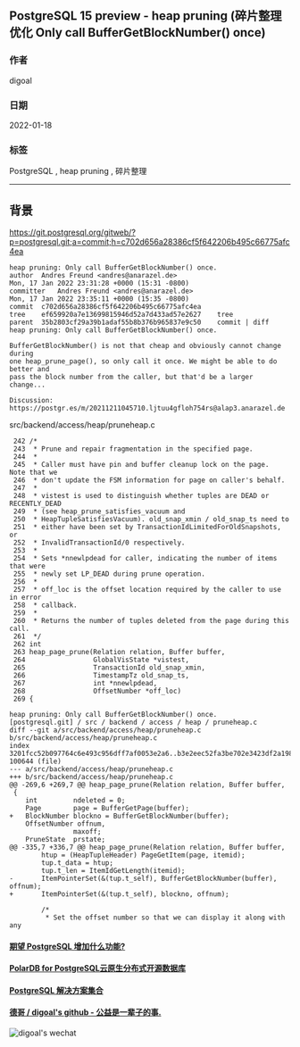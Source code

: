 ## PostgreSQL 15 preview - heap pruning (碎片整理优化 Only call BufferGetBlockNumber() once)  
                     
### 作者                 
digoal                              
                               
### 日期                          
2022-01-18                       
                       
### 标签          
PostgreSQL , heap pruning , 碎片整理         
                             
----                               
                          
## 背景   
  
https://git.postgresql.org/gitweb/?p=postgresql.git;a=commit;h=c702d656a28386cf5f642206b495c66775afc4ea  
  
```  
heap pruning: Only call BufferGetBlockNumber() once.  
author	Andres Freund <andres@anarazel.de>	  
Mon, 17 Jan 2022 23:31:28 +0000 (15:31 -0800)  
committer	Andres Freund <andres@anarazel.de>	  
Mon, 17 Jan 2022 23:35:11 +0000 (15:35 -0800)  
commit	c702d656a28386cf5f642206b495c66775afc4ea  
tree	ef659920a7e13699815946d52a7d433ad57e2627	tree  
parent	35b2803cf29a39b1adaf55b8b376b965837e9c50	commit | diff  
heap pruning: Only call BufferGetBlockNumber() once.  
  
BufferGetBlockNumber() is not that cheap and obviously cannot change during  
one heap_prune_page(), so only call it once. We might be able to do better and  
pass the block number from the caller, but that'd be a larger change...  
  
Discussion: https://postgr.es/m/20211211045710.ljtuu4gfloh754rs@alap3.anarazel.de  
```  
  
src/backend/access/heap/pruneheap.c  
  
```  
 242 /*  
 243  * Prune and repair fragmentation in the specified page.  
 244  *  
 245  * Caller must have pin and buffer cleanup lock on the page.  Note that we  
 246  * don't update the FSM information for page on caller's behalf.  
 247  *  
 248  * vistest is used to distinguish whether tuples are DEAD or RECENTLY_DEAD  
 249  * (see heap_prune_satisfies_vacuum and  
 250  * HeapTupleSatisfiesVacuum). old_snap_xmin / old_snap_ts need to  
 251  * either have been set by TransactionIdLimitedForOldSnapshots, or  
 252  * InvalidTransactionId/0 respectively.  
 253  *  
 254  * Sets *nnewlpdead for caller, indicating the number of items that were  
 255  * newly set LP_DEAD during prune operation.  
 256  *  
 257  * off_loc is the offset location required by the caller to use in error  
 258  * callback.  
 259  *  
 260  * Returns the number of tuples deleted from the page during this call.  
 261  */  
 262 int  
 263 heap_page_prune(Relation relation, Buffer buffer,  
 264                 GlobalVisState *vistest,  
 265                 TransactionId old_snap_xmin,  
 266                 TimestampTz old_snap_ts,  
 267                 int *nnewlpdead,  
 268                 OffsetNumber *off_loc)  
 269 {  
```  
  
```  
heap pruning: Only call BufferGetBlockNumber() once.  
[postgresql.git] / src / backend / access / heap / pruneheap.c  
diff --git a/src/backend/access/heap/pruneheap.c b/src/backend/access/heap/pruneheap.c  
index 3201fcc52b097764c6e493c956dff7af0053e2a6..b3e2eec52fa3be702e3423df2a19875fb8be4de9 100644 (file)  
--- a/src/backend/access/heap/pruneheap.c  
+++ b/src/backend/access/heap/pruneheap.c  
@@ -269,6 +269,7 @@ heap_page_prune(Relation relation, Buffer buffer,  
 {  
    int         ndeleted = 0;  
    Page        page = BufferGetPage(buffer);  
+   BlockNumber blockno = BufferGetBlockNumber(buffer);  
    OffsetNumber offnum,  
                maxoff;  
    PruneState  prstate;  
@@ -335,7 +336,7 @@ heap_page_prune(Relation relation, Buffer buffer,  
        htup = (HeapTupleHeader) PageGetItem(page, itemid);  
        tup.t_data = htup;  
        tup.t_len = ItemIdGetLength(itemid);  
-       ItemPointerSet(&(tup.t_self), BufferGetBlockNumber(buffer), offnum);  
+       ItemPointerSet(&(tup.t_self), blockno, offnum);  
   
        /*  
         * Set the offset number so that we can display it along with any  
```  
    
  
#### [期望 PostgreSQL 增加什么功能?](https://github.com/digoal/blog/issues/76 "269ac3d1c492e938c0191101c7238216")
  
  
#### [PolarDB for PostgreSQL云原生分布式开源数据库](https://github.com/ApsaraDB/PolarDB-for-PostgreSQL "57258f76c37864c6e6d23383d05714ea")
  
  
#### [PostgreSQL 解决方案集合](https://yq.aliyun.com/topic/118 "40cff096e9ed7122c512b35d8561d9c8")
  
  
#### [德哥 / digoal's github - 公益是一辈子的事.](https://github.com/digoal/blog/blob/master/README.md "22709685feb7cab07d30f30387f0a9ae")
  
  
![digoal's wechat](../pic/digoal_weixin.jpg "f7ad92eeba24523fd47a6e1a0e691b59")
  
